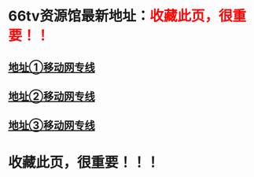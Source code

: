 # <h1>66tv资源馆最新地址：<font color="red">收藏此页，很重要！！</font></h1>
<h2><a target="_blank" href="http://66tv98.com">地址①</a><a target="_blank" href="http://66tv96.com">移动网专线</a></h2>
<h2><a target="_blank" href="http://66tv98.com">地址②</a><a target="_blank" href="http://66tv97.com">移动网专线</a></h2>
<h2><a target="_blank" href="http://66tv4.com">地址③</a><a target="_blank" href="http://66tv96.com">移动网专线</a></h2>
<h1>收藏此页，很重要！！！</h1>
